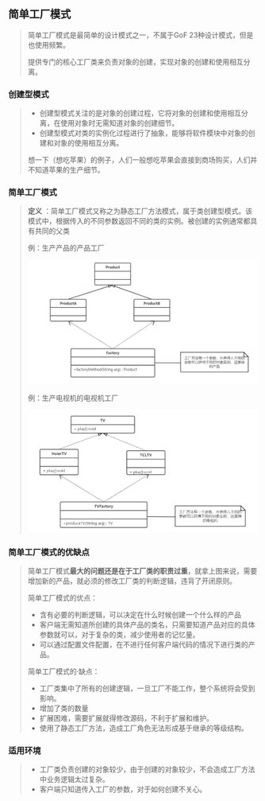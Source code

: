 ## 简单工厂模式

> 简单工厂模式是最简单的设计模式之一，不属于GoF 23种设计模式，但是也使用频繁。
>
> 提供专门的核心工厂类来负责对象的创建，实现对象的创建和使用相互分离。

### 创建型模式

> - 创建型模式关注的是对象的创建过程，它将对象的创建和使用相互分离，在使用对象时无需知道对象的创建细节。
> - 创建型模式对类的实例化过程进行了抽象，能够将软件模块中对象的创建和对象的使用相互分离。
>
> 想一下（想吃苹果）的例子，人们一般想吃苹果会直接到商场购买，人们并不知道苹果的生产细节。

### 简单工厂模式

> **定义** ：简单工厂模式又称之为静态工厂方法模式，属于类创建型模式。该模式中，根据传入的不同参数返回不同的类的实例。被创建的实例通常都具有共同的父类
>
> 例：生产产品的产品工厂
>
> ![15](https://github.com/lqcool/notes/blob/master/%E4%BB%93%E5%BA%93%E5%9B%BE%E5%BA%93/15.png)
>
> 例：生产电视机的电视机工厂
>
> ![16](https://github.com/lqcool/notes/blob/master/%E4%BB%93%E5%BA%93%E5%9B%BE%E5%BA%93/16.png)

### 简单工厂模式的优缺点

> 简单工厂模式**最大的问题还是在于工厂类的职责过重**，就拿上图来说，需要增加新的产品，就必须的修改工厂类的判断逻辑，违背了开闭原则。
>
> 简单工厂模式的优点：
>
> - 含有必要的判断逻辑，可以决定在什么时候创建一个什么样的产品
> - 客户端无需知道所创建的具体产品的类名，只需要知道产品对应的具体参数就可以，对于复杂的类，减少使用者的记忆量。
> - 可以通过配置文件配置，在不进行任何客户端代码的情况下进行类的产品。
>
> 简单工厂模式的·缺点：
>
> - 工厂类集中了所有的创建逻辑，一旦工厂不能工作，整个系统将会受到影响。
> - 增加了类的数量
> - 扩展困难，需要扩展就得修改源码，不利于扩展和维护。
> - 使用了静态工厂方法，造成工厂角色无法形成基于继承的等级结构。

### 适用环境

> - 工厂类负责创建的对象较少，由于创建的对象较少，不会造成工厂方法中业务逻辑太过复杂。
> - 客户端只知道传入工厂的参数，对于如何创建不关心。